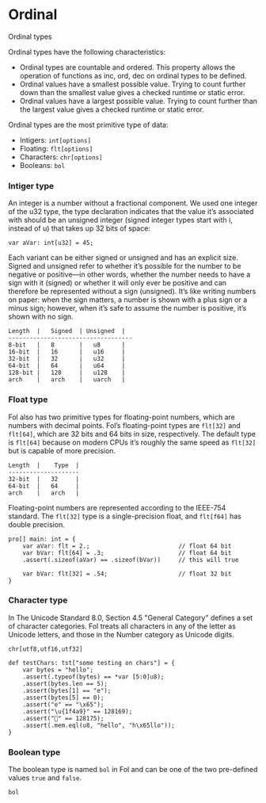 # Ordinal

Ordinal types

Ordinal types have the following characteristics:

- Ordinal types are countable and ordered. This property allows the operation of functions as inc, ord, dec on ordinal types to be defined.
- Ordinal values have a smallest possible value. Trying to count further down than the smallest value gives a checked runtime or static error.
- Ordinal values have a largest possible value. Trying to count further than the largest value gives a checked runtime or static error.


Ordinal types are the most primitive type of data:

- Intigers: `int[options]`
- Floating: `flt[options]`
- Characters: `chr[options]`
- Booleans: `bol`

### Intiger type
An integer is a number without a fractional component. We used one integer of the u32 type, the type declaration indicates that the value it’s associated with should be an unsigned integer (signed integer types start with i, instead of u) that takes up 32 bits of space: 
```
var aVar: int[u32] = 45;
```
Each variant can be either signed or unsigned and has an explicit size. Signed and unsigned refer to whether it’s possible for the number to be negative or positive—in other words, whether the number needs to have a sign with it (signed) or whether it will only ever be positive and can therefore be represented without a sign (unsigned). It’s like writing numbers on paper: when the sign matters, a number is shown with a plus sign or a minus sign; however, when it’s safe to assume the number is positive, it’s shown with no sign.
```
Length  |   Signed  | Unsigned  |
-----------------------------------
8-bit   |   8       |   u8      |
16-bit  |   16      |	u16     |
32-bit	|   32      |	u32     |
64-bit	|   64	    |   u64     |
128-bit	|   128     |	u128    |
arch	|   arch    |	uarch   |
```

### Float type
Fol also has two primitive types for floating-point numbers, which are numbers with decimal points. Fol’s floating-point types are `flt[32]` and `flt[64]`, which are 32 bits and 64 bits in size, respectively. The default type is `flt[64]` because on modern CPUs it’s roughly the same speed as `flt[32]` but is capable of more precision. 
```
Length  |    Type  |
--------------------
32-bit	|   32     |
64-bit	|   64     |
arch	|   arch   |
```
Floating-point numbers are represented according to the IEEE-754 standard. The `flt[32]` type is a single-precision float, and `flt[f64]` has double precision.

```
pro[] main: int = {
    var aVar: flt = 2.;                         // float 64 bit
    var bVar: flt[64] = .3;                     // float 64 bit
    .assert(.sizeof(aVar) == .sizeof(bVar))     // this will true

    var bVar: flt[32] = .54;                    // float 32 bit
}
```
### Character type
In The Unicode Standard 8.0, Section 4.5 "General Category" defines a set of character categories. Fol treats all characters in any of the letter as Unicode letters, and those in the Number category as Unicode digits. 
```
chr[utf8,utf16,utf32]
```

```
def testChars: tst["some testing on chars"] = {
    var bytes = "hello";
    .assert(.typeof(bytes) == *var [5:0]u8);
    .assert(bytes.len == 5);
    .assert(bytes[1] == "e");
    .assert(bytes[5] == 0);
    .assert("e" == "\x65");
    .assert("\u{1f4a9}" == 128169);
    .assert("💯" == 128175);
    .assert(.mem.eql(u8, "hello", "h\x65llo"));
}
```
### Boolean type
The boolean type is named `bol` in Fol and can be one of the two pre-defined values `true` and `false`. 
```
bol
```
